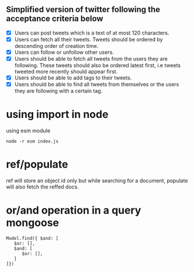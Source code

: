 ## Simplified version of twitter following the acceptance criteria below
   - [x] Users can post tweets which is a text of at most 120 characters.
   - [x] Users can fetch all their tweets. Tweets should be ordered by descending order of creation time.
   - [x] Users can follow or unfollow other users.
   - [x] Users should be able to fetch all tweets from the users they are following. These tweets should also be ordered latest first, i.e tweets tweeted more recently should appear first.
   - [x] Users should be able to add tags to their tweets.
   - [x] Users should be able to find all tweets from themselves or the users they are following with a certain tag.

# using import in node
using esm module
```
node -r esm index.js
```

# ref/populate

ref will store an object id only but while searching for a document, populate will also fetch the reffed docs.

# or/and operation in a query mongoose

```
Model.find({ $and: [
   $or: [],
   $and: [
      $or: [],
   ]
]})
```